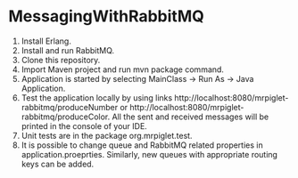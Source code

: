 # MessagingWithRabbitMQ

1. Install Erlang.
2. Install and run RabbitMQ.
3. Clone this repository.
4. Import Maven project and run mvn package command.
5. Application is started by selecting MainClass -> Run As -> Java Application.
6. Test the application locally by using links http://localhost:8080/mrpiglet-rabbitmq/produceNumber 
or http://localhost:8080/mrpiglet-rabbitmq/produceColor. All the sent and received messages will be printed in the console of your IDE.
7. Unit tests are in the package org.mrpiglet.test.
8. It is possible to change queue and RabbitMQ related properties in application.proeprties.
   Similarly, new queues with appropriate routing keys can be added.
